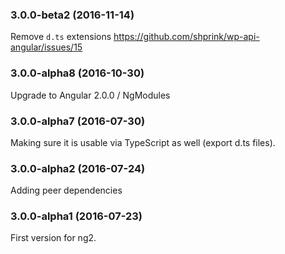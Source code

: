 <a name="3.0.0-beta2"></a>
### 3.0.0-beta2 (2016-11-14)

Remove `d.ts` extensions <https://github.com/shprink/wp-api-angular/issues/15>

<a name="3.0.0-alpha8"></a>
### 3.0.0-alpha8 (2016-10-30)

Upgrade to Angular 2.0.0 / NgModules

<a name="3.0.0-alpha7"></a>
### 3.0.0-alpha7 (2016-07-30)

Making sure it is usable via TypeScript as well (export d.ts files).


<a name="3.0.0-alpha2"></a>
### 3.0.0-alpha2 (2016-07-24)

Adding peer dependencies 

<a name="3.0.0-alpha1"></a>
### 3.0.0-alpha1 (2016-07-23)

First version for ng2. 
